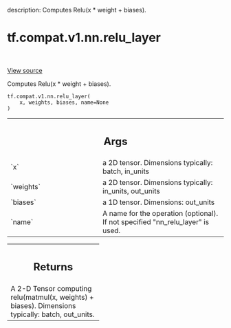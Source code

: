 description: Computes Relu(x * weight + biases).

<div itemscope itemtype="http://developers.google.com/ReferenceObject">
<meta itemprop="name" content="tf.compat.v1.nn.relu_layer" />
<meta itemprop="path" content="Stable" />
</div>

# tf.compat.v1.nn.relu_layer

<!-- Insert buttons and diff -->

<table class="tfo-notebook-buttons tfo-api nocontent" align="left">

</table>

<a target="_blank" class="external" href="/code/stable/tensorflow/python/ops/nn_impl.py">View source</a>



Computes Relu(x * weight + biases).

<pre class="devsite-click-to-copy prettyprint lang-py tfo-signature-link">
<code>tf.compat.v1.nn.relu_layer(
    x, weights, biases, name=None
)
</code></pre>



<!-- Placeholder for "Used in" -->


<!-- Tabular view -->
 <table class="responsive fixed orange">
<colgroup><col width="214px"><col></colgroup>
<tr><th colspan="2"><h2 class="add-link">Args</h2></th></tr>

<tr>
<td>
`x`
</td>
<td>
a 2D tensor.  Dimensions typically: batch, in_units
</td>
</tr><tr>
<td>
`weights`
</td>
<td>
a 2D tensor.  Dimensions typically: in_units, out_units
</td>
</tr><tr>
<td>
`biases`
</td>
<td>
a 1D tensor.  Dimensions: out_units
</td>
</tr><tr>
<td>
`name`
</td>
<td>
A name for the operation (optional).  If not specified
"nn_relu_layer" is used.
</td>
</tr>
</table>



<!-- Tabular view -->
 <table class="responsive fixed orange">
<colgroup><col width="214px"><col></colgroup>
<tr><th colspan="2"><h2 class="add-link">Returns</h2></th></tr>
<tr class="alt">
<td colspan="2">
A 2-D Tensor computing relu(matmul(x, weights) + biases).
Dimensions typically: batch, out_units.
</td>
</tr>

</table>

